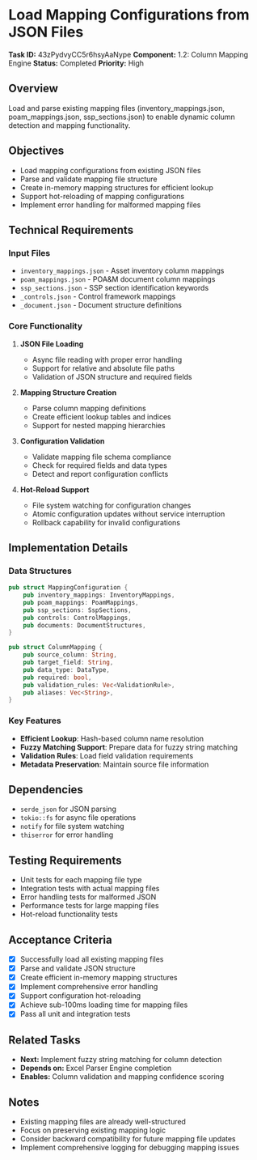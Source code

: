 # Load Mapping Configurations from JSON Files

**Task ID:** 43zPydvyCC5r6hsyAaNype
**Component:** 1.2: Column Mapping Engine
**Status:** Completed
**Priority:** High

## Overview

Load and parse existing mapping files (inventory_mappings.json, poam_mappings.json, ssp_sections.json) to enable dynamic column detection and mapping functionality.

## Objectives

- Load mapping configurations from existing JSON files
- Parse and validate mapping file structure
- Create in-memory mapping structures for efficient lookup
- Support hot-reloading of mapping configurations
- Implement error handling for malformed mapping files

## Technical Requirements

### Input Files
- `inventory_mappings.json` - Asset inventory column mappings
- `poam_mappings.json` - POA&M document column mappings  
- `ssp_sections.json` - SSP section identification keywords
- `_controls.json` - Control framework mappings
- `_document.json` - Document structure definitions

### Core Functionality
1. **JSON File Loading**
   - Async file reading with proper error handling
   - Support for relative and absolute file paths
   - Validation of JSON structure and required fields

2. **Mapping Structure Creation**
   - Parse column mapping definitions
   - Create efficient lookup tables and indices
   - Support for nested mapping hierarchies

3. **Configuration Validation**
   - Validate mapping file schema compliance
   - Check for required fields and data types
   - Detect and report configuration conflicts

4. **Hot-Reload Support**
   - File system watching for configuration changes
   - Atomic configuration updates without service interruption
   - Rollback capability for invalid configurations

## Implementation Details

### Data Structures
```rust
pub struct MappingConfiguration {
    pub inventory_mappings: InventoryMappings,
    pub poam_mappings: PoamMappings,
    pub ssp_sections: SspSections,
    pub controls: ControlMappings,
    pub documents: DocumentStructures,
}

pub struct ColumnMapping {
    pub source_column: String,
    pub target_field: String,
    pub data_type: DataType,
    pub required: bool,
    pub validation_rules: Vec<ValidationRule>,
    pub aliases: Vec<String>,
}
```

### Key Features
- **Efficient Lookup**: Hash-based column name resolution
- **Fuzzy Matching Support**: Prepare data for fuzzy string matching
- **Validation Rules**: Load field validation requirements
- **Metadata Preservation**: Maintain source file information

## Dependencies

- `serde_json` for JSON parsing
- `tokio::fs` for async file operations
- `notify` for file system watching
- `thiserror` for error handling

## Testing Requirements

- Unit tests for each mapping file type
- Integration tests with actual mapping files
- Error handling tests for malformed JSON
- Performance tests for large mapping files
- Hot-reload functionality tests

## Acceptance Criteria

- [x] Successfully load all existing mapping files
- [x] Parse and validate JSON structure
- [x] Create efficient in-memory mapping structures
- [x] Implement comprehensive error handling
- [x] Support configuration hot-reloading
- [x] Achieve sub-100ms loading time for mapping files
- [x] Pass all unit and integration tests

## Related Tasks

- **Next:** Implement fuzzy string matching for column detection
- **Depends on:** Excel Parser Engine completion
- **Enables:** Column validation and mapping confidence scoring

## Notes

- Existing mapping files are already well-structured
- Focus on preserving existing mapping logic
- Consider backward compatibility for future mapping file updates
- Implement comprehensive logging for debugging mapping issues

